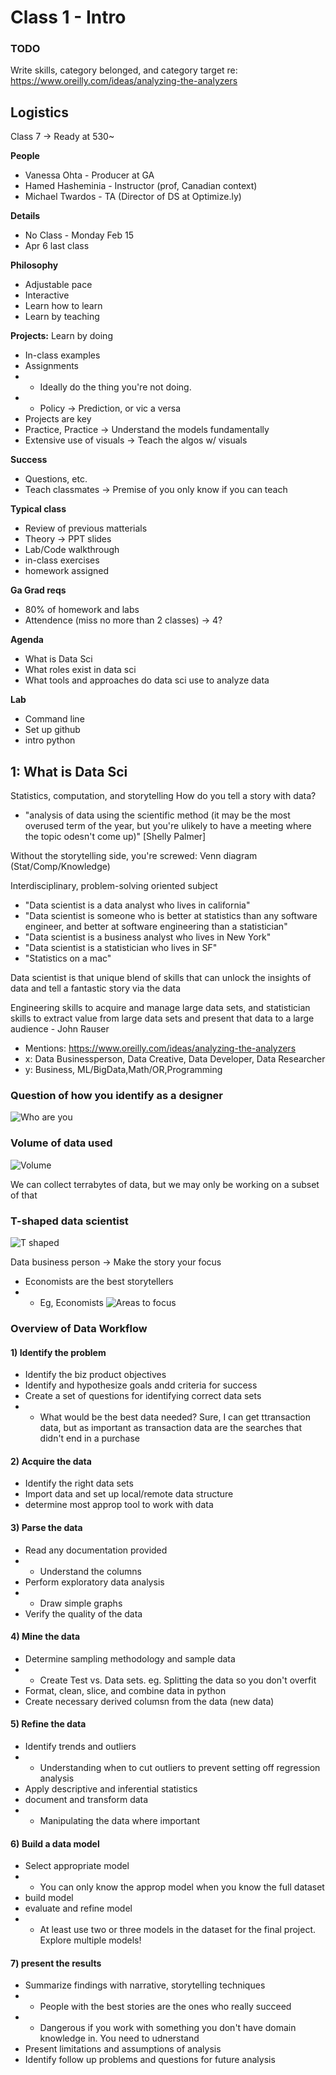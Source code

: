 # Class 1 - Intro

### TODO
Write skills, category belonged, and category target re: https://www.oreilly.com/ideas/analyzing-the-analyzers

## Logistics
Class 7 -> Ready at 530~

**People**
- Vanessa Ohta - Producer at GA
- Hamed Hasheminia - Instructor (prof, Canadian context)
- Michael Twardos - TA (Director of DS at Optimize.ly)

**Details**
- No Class - Monday Feb 15 
- Apr 6 last class


**Philosophy**
- Adjustable pace
- Interactive
- Learn how to learn
- Learn by teaching

**Projects:**
Learn by doing
- In-class examples
- Assignments
- - Ideally do the thing you're not doing.
- - Policy -> Prediction, or vic a versa 
- Projects are key
- Practice, Practice -> Understand the models fundamentally
- Extensive use of visuals -> Teach the algos w/ visuals

**Success**
- Questions, etc.
- Teach classmates -> Premise of you only know if you can teach

**Typical class**
- Review of previous matterials
- Theory -> PPT slides
- Lab/Code walkthrough
- in-class exercises
- homework assigned

**Ga Grad reqs**
- 80% of homework and labs
- Attendence (miss no more than 2 classes) -> 4?


**Agenda**
- What is Data Sci
- What roles exist in data sci
- What tools and approaches do data sci use to analyze data

**Lab**
- Command line
- Set up github
- intro python

## 1: What is Data Sci
Statistics, computation, and storytelling
How do you tell a story with data?
- "analysis of data using the scientific method (it may be the most overused term of the year, but you're ulikely to have a meeting where the topic odesn't come up)" [Shelly Palmer]

Without the storytelling side, you're screwed: Venn diagram (Stat/Comp/Knowledge)

Interdisciplinary, problem-solving oriented subject

- "Data scientist is a data analyst who lives in california"
- "Data scientist is someone who is better at statistics than any software engineer, and better at software engineering than a statistician"
- "Data scientist is a business analyst who lives in New York"
- "Data scientist is a statistician who lives in SF"
- "Statistics on a mac"

Data scientist is that unique blend of skills that can unlock the insights of data and tell a fantastic story via the data

Engineering skills to acquire and manage large data sets, and statistician skills to extract value from large data sets and present that data to a large audience - John Rauser

- Mentions: https://www.oreilly.com/ideas/analyzing-the-analyzers
- x: Data Businessperson, Data Creative, Data Developer, Data Researcher
- y: Business, ML/BigData,Math/OR,Programming

### Question of how you identify as a designer
![Who are you](https://d3ansictanv2wj.cloudfront.net/images/3-SkillsSelfDMosaic-2-6c755564.png)

### Volume of data used

![Volume](https://d3ansictanv2wj.cloudfront.net/images/atan_03in04-42d954c4.png)

We can collect terrabytes of data, but we may only be working on a subset of that

### T-shaped data scientist

![T shaped](https://d3ansictanv2wj.cloudfront.net/images/atan_04in01-be7264b9.png)

Data business person -> Make the story your focus
- Economists are the best storytellers
- - Eg, Economists
![Areas to focus](https://d3ansictanv2wj.cloudfront.net/images/atan_04in02-50296475.png)


### Overview of Data Workflow
#### 1) Identify the problem
- Identify the biz product objectives
- Identify and hypothesize goals andd criteria for success
- Create a set of questions for identifying correct data sets
- - What would be the best data needed? Sure, I can get ttransaction data, but as important as transaction data are the searches that didn't end in a purchase
#### 2) Acquire the data
- Identify the right data sets
- Import data and set up local/remote data structure
- determine most approp tool to work with data
#### 3) Parse the data
- Read any documentation provided
- - Understand the columns
- Perform exploratory data analysis
- - Draw simple graphs
- Verify the quality of the data
#### 4) Mine the data
- Determine sampling methodology and sample data
- - Create Test vs. Data sets. eg. Splitting the data so you don't overfit
- Format, clean, slice, and combine data in python
- Create necessary derived columsn from the data (new data)
#### 5) Refine the data
- Identify trends and outliers
- - Understanding when to cut outliers to prevent setting off regression analysis
- Apply descriptive and inferential statistics
- document and transform data
- - Manipulating the data where important
#### 6) Build a data model
- Select appropriate model
- - You can only know the approp model when you know the full dataset
- build model
- evaluate and refine model
- - At least use two or three models in the dataset for the final project. Explore multiple models!
#### 7) present the results
- Summarize findings with narrative, storytelling techniques
- - People with the best stories are the ones who really succeed
- - Dangerous if you work with something you don't have domain knowledge in. You need to udnerstand
- Present limitations and assumptions of analysis
- Identify follow up problems and questions for future analysis